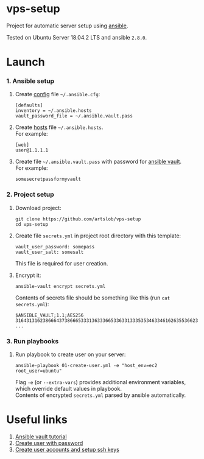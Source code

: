 # vps-setup
Project for automatic server setup using [ansible](https://github.com/ansible/ansible).

Tested on Ubuntu Server 18.04.2 LTS and ansible `2.8.0`.

# Launch

### 1. Ansible setup

1. Create [config](https://docs.ansible.com/ansible/latest/installation_guide/intro_configuration.html)
file `~/.ansible.cfg`:
    ```
    [defaults]
    inventory = ~/.ansible.hosts
    vault_password_file = ~/.ansible.vault.pass
    ```

2. Create [hosts](https://docs.ansible.com/ansible/latest/user_guide/intro_inventory.html) file `~/.ansible.hosts`.  
For example:
    ```
    [web]
    user@1.1.1.1
    ```

3. Create file `~/.ansible.vault.pass` with password for
[ansible vault](https://docs.ansible.com/ansible/latest/user_guide/vault.html).  
For example:
    ```
    somesecretpassformyvault
    ```

### 2. Project setup

1. Download project:
    ```
    git clone https://github.com/artslob/vps-setup
    cd vps-setup
    ```

2. Create file `secrets.yml` in project root directory with this template:
    ```
    vault_user_password: somepass
    vault_user_salt: somesalt
    ```
    This file is required for user creation.

3. Encrypt it:
    ```
    ansible-vault encrypt secrets.yml
    ```
    Contents of secrets file should be something like this (run `cat secrets.yml`):
    ```
    $ANSIBLE_VAULT;1.1;AES256
    31643131623866643738666533313633366533633133353534633461626355366230623339616437
    ...
    ```

### 3. Run playbooks

1. Run playbook to create user on your server:
    ```
    ansible-playbook 01-create-user.yml -e "host_env=ec2 root_user=ubuntu"
    ```
    Flag `-e` (or `--extra-vars`) provides additional environment variables, which override
    default values in playbook.  
    Contents of encrypted `secrets.yml` parsed by ansible automatically.

# Useful links
1. [Ansible vault tutorial](https://www.digitalocean.com/community/tutorials/how-to-use-vault-to-protect-sensitive-ansible-data-on-ubuntu-16-04)
2. [Create user with password](https://stackoverflow.com/questions/19292899/creating-a-new-user-and-password-with-ansible)
3. [Create user accounts and setup ssh keys](http://minimum-viable-automation.com/ansible/use-ansible-create-user-accounts-setup-ssh-keys/)
